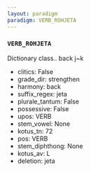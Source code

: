 ```yaml
---
layout: paradigm
paradigm: VERB_ROHJETA
---
```

### ` VERB_ROHJETA `

Dictionary class.. back j~k
* clitics: False
* grade_dir: strengthen
* harmony: back
* suffix_regex: jeta
* plurale_tantum: False
* possessive: False
* upos: VERB
* stem_vowel: None
* kotus_tn: 72
* pos: VERB
* stem_diphthong: None
* kotus_av: L
* deletion: jeta
